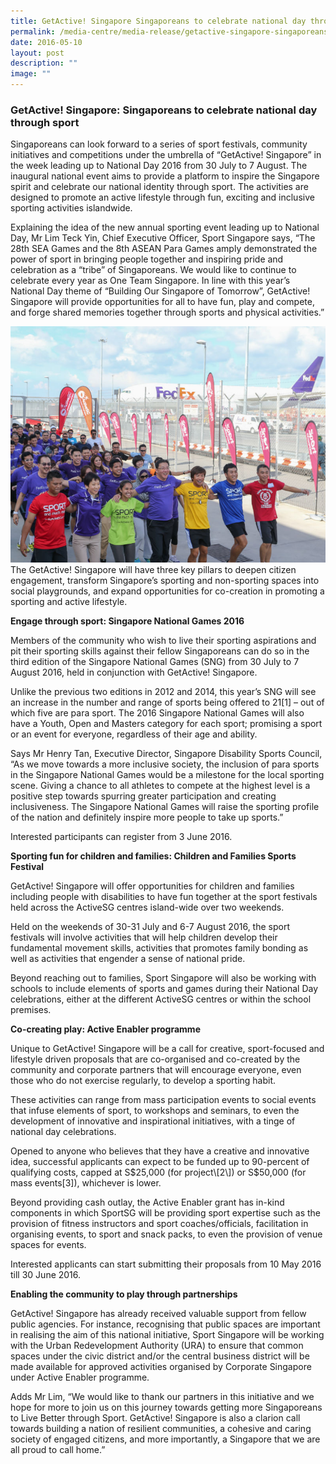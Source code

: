 ```yaml
---
title: GetActive! Singapore Singaporeans to celebrate national day through sport
permalink: /media-centre/media-release/getactive-singapore-singaporeans-to-celebrate-national-day-through-sport/
date: 2016-05-10
layout: post
description: ""
image: ""
---
```

### **GetActive! Singapore: Singaporeans to celebrate national day through sport**
Singaporeans can look forward to a series of sport festivals, community initiatives and competitions under the umbrella of “GetActive! Singapore” in the week leading up to National Day 2016 from 30 July to 7 August. The inaugural national event aims to provide a platform to inspire the Singapore spirit and celebrate our national identity through sport. The activities are designed to promote an active lifestyle through fun, exciting and inclusive sporting activities islandwide.  
  
Explaining the idea of the new annual sporting event leading up to National Day, Mr Lim Teck Yin, Chief Executive Officer, Sport Singapore says, “The 28th SEA Games and the 8th ASEAN Para Games amply demonstrated the power of sport in bringing people together and inspiring pride and celebration as a “tribe” of Singaporeans. We would like to continue to celebrate every year as One Team Singapore. In line with this year’s National Day theme of “Building Our Singapore of Tomorrow”, GetActive! Singapore will provide opportunities for all to have fun, play and compete, and forge shared memories together through sports and physical activities.”

![](/images/Media%20Centre/Media%20Release/2016/May/Minister%20Grace%20Fu%20and%20employees%20from%20FedEx%20GetActive%20Singapore4x3.jpeg)
The GetActive! Singapore will have three key pillars to deepen citizen engagement, transform Singapore’s sporting and non-sporting spaces into social playgrounds, and expand opportunities for co-creation in promoting a sporting and active lifestyle.  

**Engage through sport: Singapore National Games 2016**  

Members of the community who wish to live their sporting aspirations and pit their sporting skills against their fellow Singaporeans can do so in the third edition of the Singapore National Games (SNG) from 30 July to 7 August 2016, held in conjunction with GetActive! Singapore.  
  
Unlike the previous two editions in 2012 and 2014, this year’s SNG will see an increase in the number and range of sports being offered to 21\[1\] – out of which five are para sport. The 2016 Singapore National Games will also have a Youth, Open and Masters category for each sport; promising a sport or an event for everyone, regardless of their age and ability.  
  
Says Mr Henry Tan, Executive Director, Singapore Disability Sports Council, “As we move towards a more inclusive society, the inclusion of para sports in the Singapore National Games would be a milestone for the local sporting scene. Giving a chance to all athletes to compete at the highest level is a positive step towards spurring greater participation and creating inclusiveness. The Singapore National Games will raise the sporting profile of the nation and definitely inspire more people to take up sports.”  
  
Interested participants can register from 3 June 2016.  
  
**Sporting fun for children and families: Children and Families Sports Festival**  

GetActive! Singapore will offer opportunities for children and families including people with disabilities to have fun together at the sport festivals held across the ActiveSG centres island-wide over two weekends.  
  
Held on the weekends of 30-31 July and 6-7 August 2016, the sport festivals will involve activities that will help children develop their fundamental movement skills, activities that promotes family bonding as well as activities that engender a sense of national pride.  
  
Beyond reaching out to families, Sport Singapore will also be working with schools to include elements of sports and games during their National Day celebrations, either at the different ActiveSG centres or within the school premises.  
 
  
**Co-creating play: Active Enabler programme**  

Unique to GetActive! Singapore will be a call for creative, sport-focused and lifestyle driven proposals that are co-organised and co-created by the community and corporate partners that will encourage everyone, even those who do not exercise regularly, to develop a sporting habit.  
  
These activities can range from mass participation events to social events that infuse elements of sport, to workshops and seminars, to even the development of innovative and inspirational initiatives, with a tinge of national day celebrations.  
  
Opened to anyone who believes that they have a creative and innovative idea, successful applicants can expect to be funded up to 90-percent of qualifying costs, capped at S$25,000 (for project\[2\]) or S$50,000 (for mass events\[3\]), whichever is lower.  
  
Beyond providing cash outlay, the Active Enabler grant has in-kind components in which SportSG will be providing sport expertise such as the provision of fitness instructors and sport coaches/officials, facilitation in organising events, to sport and snack packs, to even the provision of venue spaces for events. 
  
Interested applicants can start submitting their proposals from 10 May 2016 till 30 June 2016.
  
**Enabling the community to play through partnerships**  

GetActive! Singapore has already received valuable support from fellow public agencies. For instance, recognising that public spaces are important in realising the aim of this national initiative, Sport Singapore will be working with the Urban Redevelopment Authority (URA) to ensure that common spaces under the civic district and/or the central business district will be made available for approved activities organised by Corporate Singapore under Active Enabler programme.  
  
Adds Mr Lim, “We would like to thank our partners in this initiative and we hope for more to join us on this journey towards getting more Singaporeans to Live Better through Sport. GetActive! Singapore is also a clarion call towards building a nation of resilient communities, a cohesive and caring society of engaged citizens, and more importantly, a Singapore that we are all proud to call home.”